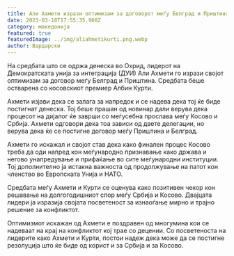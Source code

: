 ```yaml
---
title: Али Ахмети изрази оптимизам за договорот меѓу Белград и Приштина
date: 2023-03-18T17:55:35.968Z
category: македонија
featured: true
featuredImage: ../img/aliahmetikurti.png.webp
author: Вардарски
---
```


На средбата што се одржа денеска во Охрид, лидерот на Демократската унија за интеграција (ДУИ) Али Ахмети го изрази својот оптимизам за договор меѓу Белград и Приштина. Средбата беше остварена со косовскиот премиер Албин Курти.

Ахмети изјави дека се залага за напредок и се надева дека тој ќе биде постигнат денеска. Тој беше прашан од новинар дали верува дека процесот на дијалог ќе заврши со меѓусебна прослава меѓу Косово и Србија. Ахмети одговори дека тоа зависи од двете делегации, но верува дека ќе се постигне договор меѓу Приштина и Белград.

Ахмети го искажал и својот став дека како финален процес Косово треба да оди напред кон меѓународно признавање како држава и негово унапредување и прифаќање во сите меѓународни институции. Тој дополнително ја истакна важноста од продолжување на патот кон членство во Европската Унија и НАТО.

Средбата меѓу Ахмети и Курти се оценува како позитивен чекор кон решавање на долгогодишниот спор меѓу Србија и Косово. Двајцата лидери ја изразија својата посветеност за изнаоѓање мирно и трајно решение за конфликтот.

Оптимизмот искажан од Ахмети е поздравен од многумина кои се надеваат на крај на конфликтот кој трае со децении. Со посветеноста на лидерите како Ахмети и Курти, постои надеж дека може да се постигне резолуција што ќе биде од корист и за Србија и за Косово.
